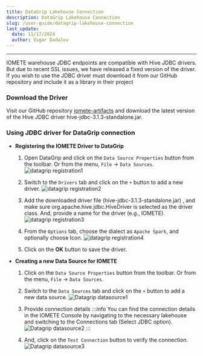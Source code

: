 ```yaml
---
title: DataGrip Lakehouse Connection
description: DataGrip Lakehouse Connection
slug: /user-guide/datagrip-lakehouse-connection
last_update:
  date: 11/17/2024
  author: Vugar Dadalov
---
```


---

IOMETE warehouse JDBC endpoints are compatible with Hive JDBC drivers. But due to recent SSL issues, we have released a fixed version of the driver. If you wish to use the JDBC driver must download it from our GitHub repository and include it as a library in their project

### Download the Driver

Visit our GitHub repository [iomete-artifacts](https://github.com/iomete/iomete-artifacts) and download the latest version of the Hive JDBC driver hive-jdbc-3.1.3-standalone.jar.

### Using JDBC driver for DataGrip connection

- **Registering the IOMETE Driver to DataGrip**

  1. Open DataGrip and click on the `Data Source Properties` button from the toolbar. Or from the menu, `File` -> `Data Sources`.
     ![datagrip registration1](/img/misc/register1.png)

  2. Switch to the `Drivers` tab and click on the `+` button to add a new driver.
     ![datagrip registration2](/img/misc/register2.png)

  3. Add the downloaded driver file (hive-jdbc-3.1.3-standalone.jar) , and make sure org.apache.hive.jdbc.HiveDriver is selected as the driver class. And, provide a name for the driver (e.g., IOMETE).
     ![datagrip registration3](/img/misc/register3.png)

  4. From the `Options` tab, choose the dialect as `Apache Spark`, and optionally choose Icon.
     ![datagrip registration4](/img/misc/register4.png)

  5. Click on the **OK** button to save the driver.

- **Creating a new Data Source for IOMETE**

  1. Click on the `Data Source Properties` button from the toolbar. Or from the menu, `File` -> `Data Sources`.

  2. Switch to the `Data Sources` tab and click on the `+` button to add a new data source.
     ![Datagrip datasource1](/img/misc/datasource1.png)

  3. Provide connection details
     :::info
     You can find the connection details in the IOMETE Console by navigating to the necessary lakehouse and switching to the Connections tab (Select JDBC option).
     ![Datagrip datasource2](/img/misc/datasource2.png)
     :::

  4. And, click on the `Test Connection` button to verify the connection.
     ![Datagrip datasource3](/img/misc/datasource3.png)

